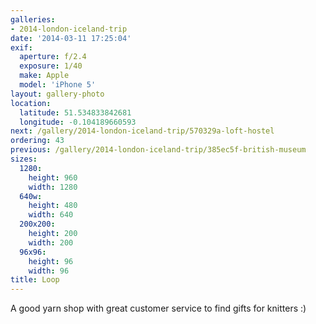 ```yaml
---
galleries:
- 2014-london-iceland-trip
date: '2014-03-11 17:25:04'
exif:
  aperture: f/2.4
  exposure: 1/40
  make: Apple
  model: 'iPhone 5'
layout: gallery-photo
location:
  latitude: 51.534833842681
  longitude: -0.104189660593
next: /gallery/2014-london-iceland-trip/570329a-loft-hostel
ordering: 43
previous: /gallery/2014-london-iceland-trip/385ec5f-british-museum
sizes:
  1280:
    height: 960
    width: 1280
  640w:
    height: 480
    width: 640
  200x200:
    height: 200
    width: 200
  96x96:
    height: 96
    width: 96
title: Loop
---
```


A good yarn shop with great customer service to find gifts for knitters :)
